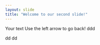 ```yaml
---
layout: slide
title: "Welcome to our second slide!"
---
```

Your text
Use the left arrow to go back!
ddd

dd
dd
